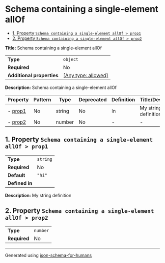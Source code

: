 # Schema containing a single-element allOf

- [1. Property `Schema containing a single-element allOf > prop1`](#prop1)
- [2. Property `Schema containing a single-element allOf > prop2`](#prop2)

**Title:** Schema containing a single-element allOf

|                           |                                                                           |
| ------------------------- | ------------------------------------------------------------------------- |
| **Type**                  | `object`                                                                  |
| **Required**              | No                                                                        |
| **Additional properties** | [[Any type: allowed]](# "Additional Properties of any type are allowed.") |

**Description:** Schema containing a single-element allOf

| Property           | Pattern | Type   | Deprecated | Definition | Title/Description    |
| ------------------ | ------- | ------ | ---------- | ---------- | -------------------- |
| - [prop1](#prop1 ) | No      | string | No         | In         | My string definition |
| - [prop2](#prop2 ) | No      | number | No         | -          | -                    |

## <a name="prop1"></a>1. Property `Schema containing a single-element allOf > prop1`

|                |          |
| -------------- | -------- |
| **Type**       | `string` |
| **Required**   | No       |
| **Default**    | `"hi"`   |
| **Defined in** |          |

**Description:** My string definition

## <a name="prop2"></a>2. Property `Schema containing a single-element allOf > prop2`

|              |          |
| ------------ | -------- |
| **Type**     | `number` |
| **Required** | No       |

----------------------------------------------------------------------------------------------------------------------------
Generated using [json-schema-for-humans](https://github.com/coveooss/json-schema-for-humans)

